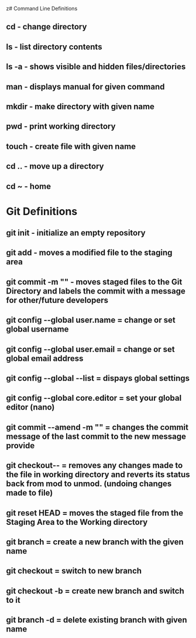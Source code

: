 z# Command Line Definitions

## cd - change directory

## ls - list directory contents

## ls -a - shows visible and hidden files/directories

## man <command> - displays manual for given command

## mkdir <directory name> - make directory with given name

## pwd - print working directory

## touch <filename> - create file with given name

## cd .. - move up a directory

## cd ~ - home

# Git Definitions

## git init - initialize an empty repository

## git add <filename> - moves a modified file to the staging area

## git commit -m "<message>" - moves staged files to the Git Directory and labels the commit with a message for other/future developers

## git config --global user.name = change or set global username

## git config --global user.email = change or set global email address

## git config --global --list = dispays global settings

## git config --global core.editor <editor of choice> = set your global editor (nano)

## git commit --amend -m "<new message>" = changes the commit message of the last commit to the new message provide

## git checkout-- <filename> = removes any changes made to the file in working directory and reverts its status back from mod to unmod. (undoing changes made to file)

## git reset HEAD <filename> = moves the staged file from the Staging Area to the Working directory

## git branch <branchname> = create a new branch with the given name

## git checkout <branchname> = switch to new branch

## git checkout -b <branchname> = create new branch and switch to it

## git branch -d <branchname> = delete existing branch with given name


